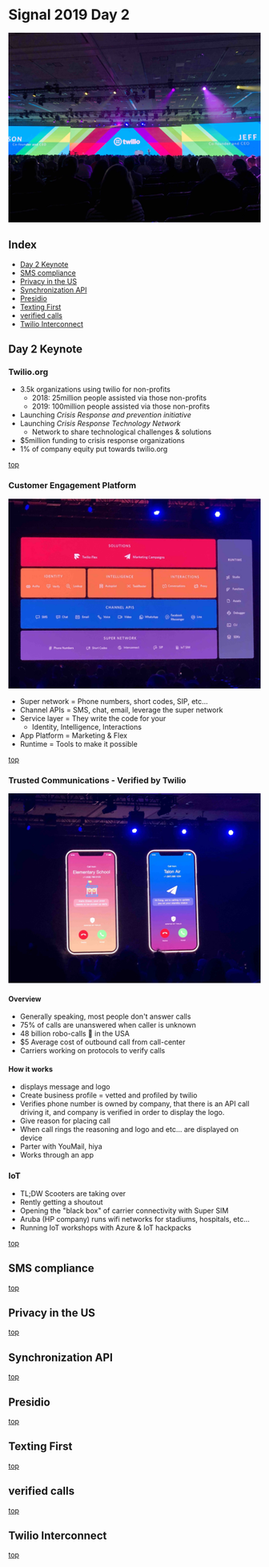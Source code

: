 # Signal 2019 Day 2

![signal pic](pics/keynote.jpg)

## Index
* [Day 2 Keynote](#day-2-keynote)
* [SMS compliance](#sms-compliance)
* [Privacy in the US](#privacy-in-the-US)
* [Synchronization API](#synchronization-api)
* [Presidio](#presidio)
* [Texting First](#texting-first)
* [verified calls](#verified-calls)
* [Twilio Interconnect](#twilio-interconnect)

## Day 2 Keynote

### Twilio.org

* 3.5k organizations using twilio for non-profits
  * 2018: 25million people assisted via those non-profits
  * 2019: 100million people assisted via those non-profits
* Launching _Crisis Response and prevention initiative_
* Launching _Crisis Response Technology Network_
  * Network to share technological challenges & solutions
* $5million funding to crisis response organizations
* 1% of company equity put towards twilio.org

[top](#index)

### Customer Engagement Platform

![platform](pics/keynote-platform.jpg)

* Super network = Phone numbers, short codes, SIP, etc...
* Channel APIs = SMS, chat, email, leverage the super network
* Service layer = They write the code for your
  * Identity, Intelligence, Interactions
* App Platform = Marketing & Flex
* Runtime = Tools to make it possible

[top](#index)

### Trusted Communications - Verified by Twilio

![trusted](pics/keynote-trusted.jpg)

#### Overview

* Generally speaking, most people don't answer calls
* 75% of calls are unanswered when caller is unknown
* 48 billion robo-calls 🤖 in the USA
* $5 Average cost of outbound call from call-center
* Carriers working on protocols to verify calls

#### How it works

* displays message and logo
* Create business profile = vetted and profiled by twilio
* Verifies phone number is owned by company, that there is an API call driving it, and company is verified in order to display the logo.
* Give reason for placing call
* When call rings the reasoning and logo and etc... are displayed on device
* Parter with YouMail, hiya
* Works through an app

### IoT

* TL;DW Scooters are taking over
* Rently getting a shoutout
* Opening the "black box" of carrier connectivity with Super SIM
* Aruba (HP company) runs wifi networks for stadiums, hospitals, etc...
* Running IoT workshops with Azure & IoT hackpacks

[top](#index)

## SMS compliance

[top](#index)

## Privacy in the US

[top](#index)

## Synchronization API

[top](#index)

## Presidio

[top](#index)

## Texting First

[top](#index)

## verified calls

[top](#index)

## Twilio Interconnect

[top](#index)

